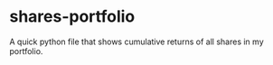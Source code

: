 # shares-portfolio
A quick python file that shows cumulative returns of all shares in my portfolio.
